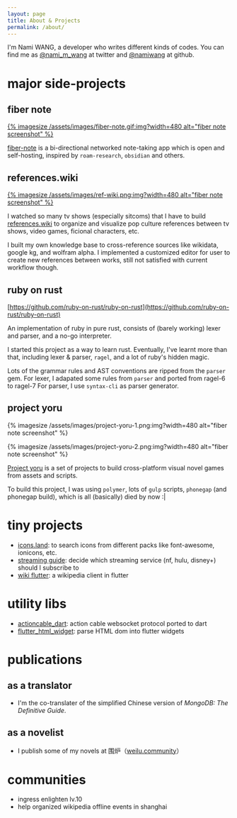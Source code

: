 ```yaml
---
layout: page
title: About & Projects
permalink: /about/
---
```


I'm Nami WANG, a developer who writes different kinds of codes. You can find me as [@nami_m_wang](https://twitter.com/nami_m_wang) at twitter and [@namiwang](https://github.com/namiwang) at github.

# major side-projects

## fiber note

<a href="https://github.com/namiwang/fiber-note" target="_blank">
  {% imagesize /assets/images/fiber-note.gif:img?width=480 alt="fiber note screenshot" %}
</a>

[fiber-note](https://github.com/namiwang/fiber-note) is a bi-directional networked note-taking app which is open and self-hosting, inspired by `roam-research`, `obsidian` and others.

## references.wiki

<a href="https://references.wiki" target="_blank">
  {% imagesize /assets/images/ref-wiki.png:img?width=480 alt="fiber note screenshot" %}
</a>

I watched so many tv shows (especially sitcoms) that I have to build [references.wiki](https://references.wiki) to organize and visualize pop culture references between tv shows, video games, ficional characters, etc.

I built my own knowledge base to cross-reference sources like wikidata, google kg,  and wolfram alpha. I implemented a customized editor for user to create new references between works, still not satisfied with current workflow though.

## ruby on rust

[https://github.com/ruby-on-rust/ruby-on-rust](https://github.com/ruby-on-rust/ruby-on-rust)

An implementation of ruby in pure rust, consists of (barely working) lexer and parser, and a no-go interpreter.

I started this project as a way to learn rust. Eventually, I've learnt more than that, including lexer & parser, `ragel`, and a lot of ruby's hidden magic.

Lots of the grammar rules and AST conventions are ripped from the `parser` gem. For lexer, I adapated some rules from `parser` and ported from ragel-6 to ragel-7 For parser, I use `syntax-cli` as parser generator.

## project yoru

{% imagesize /assets/images/project-yoru-1.png:img?width=480 alt="fiber note screenshot" %}

{% imagesize /assets/images/project-yoru-2.png:img?width=480 alt="fiber note screenshot" %}

[Project yoru](https://github.com/project-yoru) is a set of projects to build cross-platform visual novel games from assets and scripts.

To build this project, I was using `polymer`, lots of `gulp` scripts, `phonegap` (and phonegap build), which is all (basically) died by now \:\|

# tiny projects

- [icons.land](https://icons.land): to search icons from different packs like font-awesome, ionicons, etc.
- [streaming guide](https://streaming-guide.github.io): decide which streaming service (nf, hulu, disney+) should I subscribe to
- [wiki flutter](https://github.com/namiwang/wiki-flutter): a wikipedia client in flutter

# utility libs

- [actioncable_dart](https://github.com/namiwang/actioncable_dart): action cable websocket protocol ported to dart
- [flutter_html_widget](https://github.com/namiwang/flutter_html_widget): parse HTML dom into flutter widgets

# publications

## as a translator

- I'm the co-translater of the simplified Chinese version of _MongoDB: The Definitive Guide_.

## as a novelist

- I publish some of my novels at 围炉（[weilu.community](https://weilu.community)）

# communities

- ingress enlighten lv.10
- help organized wikipedia offline events in shanghai
